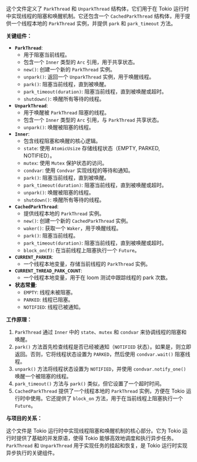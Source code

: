 这个文件定义了 `ParkThread` 和 `UnparkThread` 结构体，它们用于在 Tokio 运行时中实现线程的阻塞和唤醒机制。它还包含一个 `CachedParkThread` 结构体，用于提供一个线程本地的 `ParkThread` 实例，并提供 `park` 和 `park_timeout` 方法。

**关键组件：**

*   **`ParkThread`**:
    *   用于阻塞当前线程。
    *   包含一个 `Inner` 类型的 `Arc` 引用，用于共享状态。
    *   `new()`: 创建一个新的 `ParkThread` 实例。
    *   `unpark()`: 返回一个 `UnparkThread` 实例，用于唤醒线程。
    *   `park()`: 阻塞当前线程，直到被唤醒。
    *   `park_timeout(duration)`: 阻塞当前线程，直到被唤醒或超时。
    *   `shutdown()`: 唤醒所有等待的线程。
*   **`UnparkThread`**:
    *   用于唤醒被 `ParkThread` 阻塞的线程。
    *   包含一个 `Inner` 类型的 `Arc` 引用，与 `ParkThread` 共享状态。
    *   `unpark()`: 唤醒被阻塞的线程。
*   **`Inner`**:
    *   包含线程阻塞和唤醒的核心逻辑。
    *   `state`: 使用 `AtomicUsize` 存储线程状态（EMPTY, PARKED, NOTIFIED）。
    *   `mutex`: 使用 `Mutex` 保护状态的访问。
    *   `condvar`: 使用 `Condvar` 实现线程的等待和通知。
    *   `park()`: 阻塞当前线程，直到被唤醒。
    *   `park_timeout(duration)`: 阻塞当前线程，直到被唤醒或超时。
    *   `unpark()`: 唤醒被阻塞的线程。
    *   `shutdown()`: 唤醒所有等待的线程。
*   **`CachedParkThread`**:
    *   提供线程本地的 `ParkThread` 实例。
    *   `new()`: 创建一个新的 `CachedParkThread` 实例。
    *   `waker()`: 获取一个 `Waker`，用于唤醒线程。
    *   `park()`: 阻塞当前线程。
    *   `park_timeout(duration)`: 阻塞当前线程，直到被唤醒或超时。
    *   `block_on(f)`: 在当前线程上阻塞执行一个 `Future`。
*   **`CURRENT_PARKER`**:
    *   一个线程本地变量，存储当前线程的 `ParkThread` 实例。
*   **`CURRENT_THREAD_PARK_COUNT`**:
    *   一个线程本地变量，用于在 loom 测试中跟踪线程的 park 次数。
*   **状态常量**:
    *   `EMPTY`: 线程未被阻塞。
    *   `PARKED`: 线程已阻塞。
    *   `NOTIFIED`: 线程已被通知。

**工作原理：**

1.  `ParkThread` 通过 `Inner` 中的 `state`、`mutex` 和 `condvar` 来协调线程的阻塞和唤醒。
2.  `park()` 方法首先检查线程是否已经被通知（`NOTIFIED` 状态）。如果是，则立即返回。否则，它将线程状态设置为 `PARKED`，然后使用 `condvar.wait()` 阻塞线程。
3.  `unpark()` 方法将线程状态设置为 `NOTIFIED`，并使用 `condvar.notify_one()` 唤醒一个被阻塞的线程。
4.  `park_timeout()` 方法与 `park()` 类似，但它设置了一个超时时间。
5.  `CachedParkThread` 提供了一个线程本地的 `ParkThread` 实例，方便在 Tokio 运行时中使用。它还提供了 `block_on` 方法，用于在当前线程上阻塞执行一个 `Future`。

**与项目的关系：**

这个文件是 Tokio 运行时中实现线程阻塞和唤醒机制的核心部分。它为 Tokio 运行时提供了基础的并发原语，使得 Tokio 能够高效地调度和执行异步任务。`ParkThread` 和 `UnparkThread` 用于实现任务的挂起和恢复，是 Tokio 运行时实现异步执行的关键组件。
